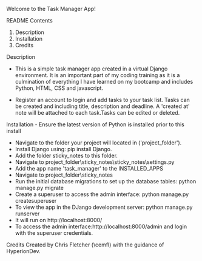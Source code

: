 Welcome to the Task Manager App!

README Contents

1. Description
2. Installation
3. Credits

Description
- This is a simple task manager app created in a virtual Django environment.
It is an important part of my coding training as it is a culmination of everything I have learned
on my bootcamp and includes Python, HTML, CSS and javascript.

- Register an account to login and add tasks to your task list. Tasks can be created and including title,
description and deadline. A 'created at' note will be attached to each task.Tasks can be edited or deleted.

Installation - Ensure the latest version of Python is installed prior to this install
- Navigate to the folder your project will located in ('project_folder').
- Install Django using: pip install Django.
- Add the folder sticky_notes to this folder.
- Navigate to project_folder\sticky_notes\sticky_notes\settings.py
 - Add the app name 'task_manager' to the INSTALLED_APPS
- Navigate to project_folder\sticky_notes
- Run the initial database migrations to set up the database tables: python manage.py migrate
- Create a superuser to access the admin interface: python manage.py createsuperuser
- To view the app in the DJango development server: python manage.py runserver
- It will run on http://localhost:8000/
- To access the admin interface:http://localhost:8000/admin and login with the superuser credentials.

Credits
Created by Chris Fletcher (\cemfl) with the guidance of HyperionDev.
